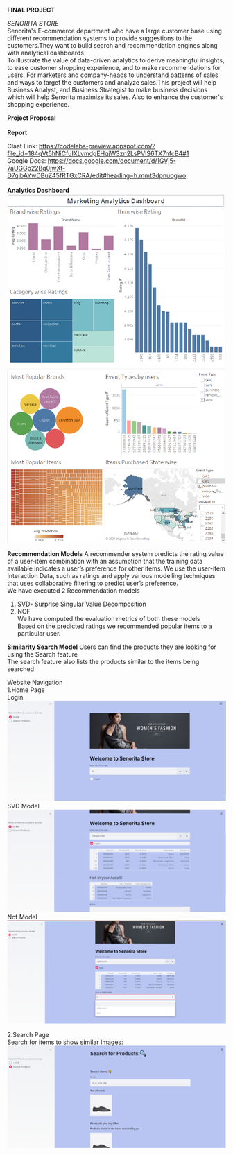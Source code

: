 **FINAL PROJECT**<br>

*SENORITA STORE*<br>
Senorita's E-commerce department who have a large customer base using different recommendation systems to provide suggestions to the customers.They want to build search and recommendation engines along with analytical dashboards<br>
To illustrate the value of data-driven analytics to derive meaningful insights, to ease customer shopping experience, and to make recommendations for users. For marketers and company-heads to understand patterns of sales and ways to target the customers and analyze sales.This project will help Business Analyst, and Business Strategist to make business decisions which will help Senorita maximize its sales. Also to enhance the customer's shopping experience.


**Project Proposal**<br>
<br>
**Report**<br>

Claat Link: https://codelabs-preview.appspot.com/?file_id=184qVt5hNiCfuIXLvmdgEHqjW3zn2LsPVIS6TX7nfcB4#1 <br>
Google Docs: https://docs.google.com/document/d/1GVj5-7aUGGp22Bq0jwXt-D7qibAYwDBuZ45fRTGxCRA/edit#heading=h.mmt3dpnuogwo <br>
<br>
**Analytics Dashboard**<br>
![](TableauDashboards/MarketingAnalytics.png)<br>
![](TableauDashboards/ProductAnalysis.png)<br>


























**Recommendation Models** 
A recommender system predicts the rating value of a user-item combination with an assumption that the training data available indicates a user’s preference for other items.
We use the user-item Interaction Data, such as ratings and apply various modelling techniques that uses collaborative filtering to predict user’s preference.<br>
We have executed 2 Recommendation models<br>
1. SVD- Surprise Singular Value Decomposition<br>
2. NCF<br>
We have computed the evaluation metrics of both these models<br>
Based on the predicted ratings we recommended popular items to a particular user.<br>


**Similarity Search Model**
Users can find the products they are looking for using the Search feature<br>
The search feature also lists the products similar to the items being searched<br>

  
  Website Navigation<br>
  1.Home Page<br>
   Login<br>
    ![](Streamlit/Streamlit1.png)<br>
    SVD Model<br>
    ![](Streamlit/Streamlit2.png)<br>
    Ncf Model<br>
   ![](Streamlit/Streamlit4.png)<br>
  
  
  2.Search Page<br>
   Search for items to show similar Images:<br>
  ![](Streamlit/Streamlit3.png)<br>
  
  
